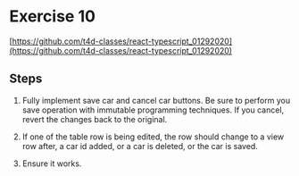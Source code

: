 # Exercise 10

[https://github.com/t4d-classes/react-typescript_01292020](https://github.com/t4d-classes/react-typescript_01292020)

## Steps

1. Fully implement save car and cancel car buttons. Be sure to perform you save operation with immutable programming techniques. If you cancel, revert the changes back to the original.

2. If one of the table row is being edited, the row should change to a view row after, a car id added, or a car is deleted, or the car is saved.

3. Ensure it works.